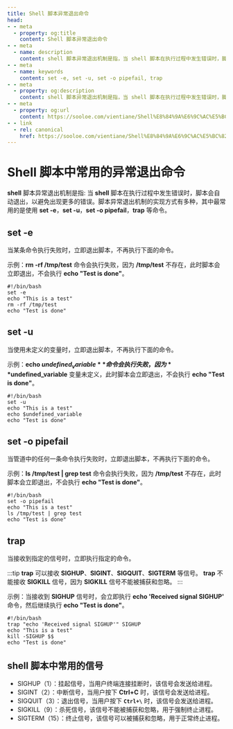 ```yaml
---
title: Shell 脚本异常退出命令
head:
- - meta
  - property: og:title
    content: Shell 脚本异常退出命令
- - meta
  - name: description
    content: shell 脚本异常退出机制是指，当 shell 脚本在执行过程中发生错误时，脚本会自动退出，以避免出现更多的错误。
- - meta
  - name: keywords
    content: set -e, set -u, set -o pipefail, trap
- - meta
  - property: og:description
    content: shell 脚本异常退出机制是指，当 shell 脚本在执行过程中发生错误时，脚本会自动退出，以避免出现更多的错误。
- - meta
  - property: og:url
    content: https://sooloe.com/vientiane/Shell%E8%84%9A%E6%9C%AC%E5%BC%82%E5%B8%B8%E9%80%80%E5%87%BA%E5%91%BD%E4%BB%A4
- - link
  - rel: canonical
    href: https://sooloe.com/vientiane/Shell%E8%84%9A%E6%9C%AC%E5%BC%82%E5%B8%B8%E9%80%80%E5%87%BA%E5%91%BD%E4%BB%A4
---
```


# **Shell** 脚本中常用的异常退出命令

**shell** 脚本异常退出机制是指: 当 **shell** 脚本在执行过程中发生错误时，脚本会自动退出，以避免出现更多的错误。脚本异常退出机制的实现方式有多种，其中最常用的是使用 **set -e**，**set -u**，**set -o pipefail**，**trap** 等命令。

## **set -e**
当某条命令执行失败时，立即退出脚本，不再执行下面的命令。

示例：**rm -rf /tmp/test** 命令会执行失败，因为 **/tmp/test** 不存在，此时脚本会立即退出，不会执行 **echo "Test is done"**。
```shell
#!/bin/bash
set -e
echo "This is a test"
rm -rf /tmp/test
echo "Test is done"
```

## **set -u**
当使用未定义的变量时，立即退出脚本，不再执行下面的命令。

示例：**echo $undefined_variable** 命令会执行失败，因为 **$undefined_variable** 变量未定义，此时脚本会立即退出，不会执行 **echo "Test is done"**。
```shell
#!/bin/bash
set -u
echo "This is a test"
echo $undefined_variable
echo "Test is done"
```

## **set -o pipefail**
当管道中的任何一条命令执行失败时，立即退出脚本，不再执行下面的命令。

示例：**ls /tmp/test | grep test** 命令会执行失败，因为 **/tmp/test** 不存在，此时脚本会立即退出，不会执行 **echo "Test is done"**。

```shell
#!/bin/bash
set -o pipefail
echo "This is a test"
ls /tmp/test | grep test
echo "Test is done"
```


## **trap**
当接收到指定的信号时，立即执行指定的命令。

:::tip 
**trap** 可以接收 **SIGHUP**、**SIGINT**、**SIGQUIT**、**SIGTERM** 等信号。
**trap** 不能接收 **SIGKILL** 信号，因为 **SIGKILL** 信号不能被捕获和忽略。
:::

示例：当接收到 **SIGHUP** 信号时，会立即执行 **echo 'Received signal SIGHUP'** 命令，然后继续执行 **echo "Test is done"**。
```shell
#!/bin/bash
trap "echo 'Received signal SIGHUP'" SIGHUP
echo "This is a test"
kill -SIGHUP $$
echo "Test is done"
```

## **shell** 脚本中常用的信号

* SIGHUP（1）：挂起信号，当用户终端连接挂断时，该信号会发送给进程。
* SIGINT（2）：中断信号，当用户按下 **Ctrl+C** 时，该信号会发送给进程。
* SIGQUIT（3）：退出信号，当用户按下 **`Ctrl+\`** 时，该信号会发送给进程。
* SIGKILL（9）：杀死信号，该信号不能被捕获和忽略，用于强制终止进程。
* SIGTERM（15）：终止信号，该信号可以被捕获和忽略，用于正常终止进程。
    

